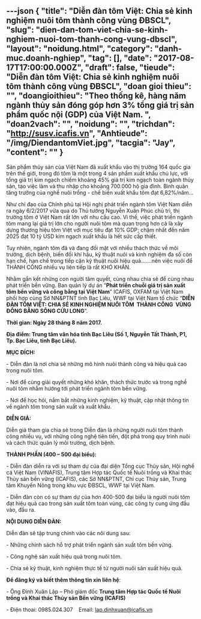 ---json
{
    "title": "Diễn đàn tôm Việt: Chia sẻ kinh nghiệm nuôi tôm thành công vùng ĐBSCL",
    "slug": "dien-dan-tom-viet-chia-se-kinh-nghiem-nuoi-tom-thanh-cong-vung-dbscl",
    "layout": "noidung.html",
    "category": "danh-muc.doanh-nghiep",
    "tag": [],
    "date": "2017-08-17T17:00:00.000Z",
    "draft": false,
    "tieude": "Diễn đàn tôm Việt: Chia sẻ kinh nghiệm nuôi tôm thành công vùng ĐBSCL",
    "doan gioi thieu": "",
    "doangioithieu": "Theo thống kê, hàng năm ngành thủy sản đóng góp hơn 3% tổng giá trị sản phẩm quốc nội (GDP) của Việt Nam. ",
    "doan2vach": "",
    "noidung": "",
    "trichdan": "http://susv.icafis.vn",
    "Anhtieude": "/img/DiendantomViet.jpg",
    "tacgia": "Jay",
    "__content__": ""
}
---
<p><span style="font-size:14px">Sản phẩm thủy sản của Việt Nam đ&atilde; xuất khẩu v&agrave;o thị trường 164 quốc gia tr&ecirc;n thế giới, trong đ&oacute; t&ocirc;m l&agrave; một trong 4 sản phẩm xuất khẩu chủ lực, với tổng gi&aacute; trị kim ngạch chiếm khoảng 45% gi&aacute; trị kim ngạch to&agrave;n ng&agrave;nh thủy sản, tạo việc l&agrave;m v&agrave; thu nhập cho khoảng 700.000 hộ gia đ&igrave;nh. B&igrave;nh qu&acirc;n tăng trưởng của nghề nu&ocirc;i trồng - chế biến xuất khẩu t&ocirc;m đạt 6,82%/năm...</span></p>

<p><span style="font-size:14px">Như chỉ đạo của Ch&iacute;nh phủ tại Hội nghị ph&aacute;t triển ng&agrave;nh t&ocirc;m Việt Nam diễn ra ng&agrave;y 6/2/2017 vừa qua do Thủ tướng Nguyễn Xu&acirc;n Ph&uacute;c chủ tr&igrave;, thị trường t&ocirc;m ở Việt Nam rất lớn với nhu cầu cao. V&igrave; thế, việc ph&aacute;t triển ng&agrave;nh t&ocirc;m mang lại gi&aacute; trị lớn cho người nu&ocirc;i t&ocirc;m m&agrave; quan trọng hơn cả l&agrave; x&acirc;y dựng thương hiệu t&ocirc;m Việt với mục ti&ecirc;u đạt 10% GDP; chậm nhất đến năm 2025 đạt 10 tỷ USD kim ngạch xuất khẩu l&agrave; hết sức cấp thiết.</span></p>

<p><span style="font-size:14px">Tuy nhi&ecirc;n, ng&agrave;nh t&ocirc;m đ&atilde; v&agrave; đang đối mặt với nhiều th&aacute;ch thức về m&ocirc;i trường, dịch bệnh, biến đối kh&iacute; hậu, kỹ thuật nu&ocirc;i v&agrave; kinh nghiệm đa số c&ograve;n hạn chế, hạn chế trong tiếp cận kỹ thuật nu&ocirc;i hiệu quả&hellip;&hellip;.n&ecirc;n việc nu&ocirc;i để TH&Agrave;NH C&Ocirc;NG nhiều vụ li&ecirc;n tiếp l&agrave; rất KH&Oacute; KHĂN.</span></p>

<p><span style="font-size:14px">Nhằm gắn kết những con người t&acirc;m quyết, c&ugrave;ng nhau chia sẽ để c&ugrave;ng nhau ph&aacute;t triển bền vững. Ban quản l&yacute; dự &aacute;n &ldquo;<strong>Ph&aacute;t triển chuỗi gi&aacute; trị sản xuất t&ocirc;m bền vững v&agrave; c&ocirc;ng bằng tại Việt Nam</strong>&rdquo; ICAFIS, OXFAM tại Việt Nam phối hợp c&ugrave;ng Sở NN&amp;PTNT tỉnh Bạc Li&ecirc;u, WWF tại Việt Nam tổ chức&nbsp;&ldquo;<strong>DIỄN Đ&Agrave;N T&Ocirc;M VIỆT: CHIA SẺ KINH NGHIỆM NU&Ocirc;I T&Ocirc;M&nbsp; TH&Agrave;NH C&Ocirc;NG&nbsp; V&Ugrave;NG ĐỒNG BẰNG S&Ocirc;NG CỬU LONG</strong>&rdquo;.</span></p>

<p><span style="font-size:14px"><strong>Thời gian: Ng&agrave;y 28 th&aacute;ng 8 năm 2017.</strong></span></p>

<p><span style="font-size:14px"><strong>Địa điểm: Trung t&acirc;m văn h&oacute;a tỉnh Bạc Li&ecirc;u (Số 1, Nguyễn Tất Th&agrave;nh, P1, Tp. Bạc Li&ecirc;u, tỉnh Bạc Li&ecirc;u).</strong></span></p>

<p><span style="font-size:14px"><strong>MỤC Đ&Iacute;CH:</strong></span></p>

<p><span style="font-size:14px">- Diễn đ&agrave;n l&agrave; nơi chia sẻ những m&ocirc; h&igrave;nh nu&ocirc;i th&agrave;nh c&ocirc;ng v&agrave; hiệu quả cao trong nu&ocirc;i t&ocirc;m.</span></p>

<p><span style="font-size:14px">- Nơi để c&ugrave;ng giải quyết những kh&oacute; khăn, th&aacute;ch thức trước v&agrave; trong nghề nu&ocirc;i t&ocirc;m nhằm hướng tới ph&aacute;t triển ng&agrave;nh t&ocirc;m bền vững.</span></p>

<p><span style="font-size:14px">- Nơi để học hỏi, nắm bắt những kinh nghiệm, kỹ thuật, cập nhật th&ocirc;ng tin về ng&agrave;nh t&ocirc;m trong sản xuất v&agrave; xuất khẩu.</span></p>

<p><span style="font-size:14px"><strong>DIỄN GIẢ:</strong></span></p>

<p><span style="font-size:14px">Diễn giả tham gia chia sẻ trong Diễn đ&agrave;n l&agrave; những người nu&ocirc;i t&ocirc;m th&agrave;nh c&ocirc;ng nhiều vụ, với những c&ocirc;ng nghệ ti&ecirc;n tiến, đột ph&aacute; trong quy tr&igrave;nh nu&ocirc;i v&agrave; c&aacute;ch thức quản l&yacute; m&ocirc;i trường, dịch bệnh.</span></p>

<p><span style="font-size:14px"><strong>TH&Agrave;NH PHẦN (400 &ndash; 500 đại biểu):</strong></span></p>

<p><span style="font-size:14px">- Diễn đ&agrave;n diễn ra với sự tham dự của đại diện Tổng cục Thủy sản, Hội nghề c&aacute; Việt Nam (VINAFIS), Trung t&acirc;m Hợp t&aacute;c Quốc tế Nu&ocirc;i trồng v&agrave; Khai th&aacute;c Thủy sản bền vững (ICAFIS), c&aacute;c Sở NN&amp;PTNT, Chi cục Thủy sản, Trung t&acirc;m Khuyến N&ocirc;ng trong khu vực ĐBSCL, WWF tại Việt Nam.</span></p>

<p><span style="font-size:14px">- Diễn đ&agrave;n c&ograve;n c&oacute; sự tham dự của hơn 400-500 đại biểu l&agrave; người nu&ocirc;i t&ocirc;m đạt hiệu quả cao trong sản xuất t&ocirc;m to&agrave;n v&ugrave;ng, c&aacute;c c&ocirc;ng ty cung ứng đầu v&agrave;o, đầu ra.</span></p>

<p><span style="font-size:14px"><strong>NỘI DUNG DIỄN Đ&Agrave;N:</strong></span></p>

<p><span style="font-size:14px">Diễn đ&agrave;n sẽ tập trung ch&iacute;nh v&agrave;o c&aacute;c n&ocirc;i dung sau:</span></p>

<p><span style="font-size:14px">- Những ch&iacute;nh s&aacute;ch hỗ trợ ph&aacute;t triển ng&agrave;nh sản xuất t&ocirc;m bền vững.</span></p>

<p><span style="font-size:14px">- C&ocirc;ng nghệ sản xuất hiệu quả trong nu&ocirc;i t&ocirc;m.</span></p>

<p><span style="font-size:14px">- Chia sẻ kỹ thuật, kinh nghiệm thực tế từ người nu&ocirc;i sản xuất hiệu quả.</span></p>

<p><span style="font-size:14px"><strong>Để đăng k&yacute; v&agrave; biết th&ecirc;m th&ocirc;ng tin xin li&ecirc;n hệ</strong>:</span></p>

<p><span style="font-size:14px">- &Ocirc;ng Đinh Xu&acirc;n Lập &ndash; Ph&oacute; gi&aacute;m đốc&nbsp;<strong>Trung t&acirc;m Hợp t&aacute;c Quốc tế Nu&ocirc;i trồng v&agrave; Khai th&aacute;c Thủy sản Bền vững (ICAFIS)</strong></span></p>

<p><span style="font-size:14px">- Điện thoai: 0985.024.307&nbsp;&nbsp;&nbsp; Email:&nbsp;<a href="mailto:lap.dinhxuan@icafis.vn">lap.dinhxuan@icafis.vn</a></span></p>
